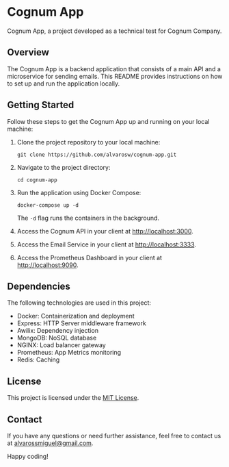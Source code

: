 # Cognum App

Cognum App, a project developed as a technical test for Cognum Company.

## Overview

The Cognum App is a backend application that consists of a main API and a microservice for sending emails. This README provides instructions on how to set up and run the application locally.

## Getting Started

Follow these steps to get the Cognum App up and running on your local machine:

1. Clone the project repository to your local machine:

   ```shell
   git clone https://github.com/alvarosw/cognum-app.git
   ```

2. Navigate to the project directory:

   ```shell
   cd cognum-app
   ```

3. Run the application using Docker Compose:

   ```shell
   docker-compose up -d
   ```

   The `-d` flag runs the containers in the background.

4. Access the Cognum API in your client at [http://localhost:3000](http://localhost:3000).

5. Access the Email Service in your client at [http://localhost:3333](http://localhost:3333).

6. Access the Prometheus Dashboard in your client at [http://localhost:9090](http://localhost:9090).

## Dependencies

The following technologies are used in this project:

- Docker: Containerization and deployment
- Express: HTTP Server middleware framework
- Awilix: Dependency injection
- MongoDB: NoSQL database
- NGINX: Load balancer gateway
- Prometheus: App Metrics monitoring
- Redis: Caching

## License

This project is licensed under the [MIT License](LICENSE).

## Contact

If you have any questions or need further assistance, feel free to contact us at [alvarossmiguel@gmail.com](mailto:alvarossmiguel@gmail.com).

Happy coding!

